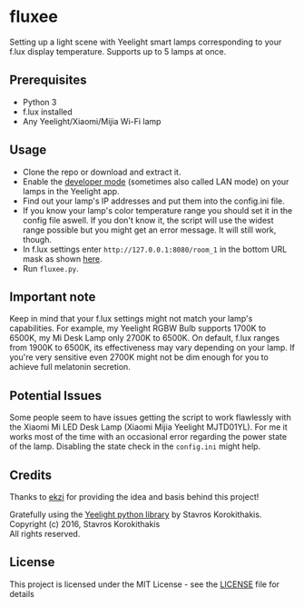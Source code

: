 # fluxee
Setting up a light scene with Yeelight smart lamps corresponding to your f.lux display temperature. Supports up to 5 lamps at once.

## Prerequisites
- Python 3
- f.lux installed
- Any Yeelight/Xiaomi/Mijia Wi-Fi lamp

## Usage
* Clone the repo or download and extract it.
* Enable the [developer mode](https://www.yeelight.com/en_US/developer) (sometimes also called LAN mode) on your lamps in the Yeelight app.
* Find out your lamp's IP addresses and put them into the config.ini file.
* If you know your lamp's color temperature range you should set it in the config file aswell. If you don't know it, the script will use the widest range possible but you might get an error message. It will still work, though.
* In f.lux settings enter `http://127.0.0.1:8080/room_1` in the bottom URL mask as shown [here](https://i.imgur.com/ybEWdIC.png).
* Run `fluxee.py`.

## Important note

Keep in mind that your f.lux settings might not match your lamp's capabilities. For example, my Yeelight RGBW Bulb supports 1700K to 6500K, my Mi Desk Lamp only 2700K to 6500K. On default, f.lux ranges from 1900K to 6500K, its effectiveness may vary depending on your lamp. If you're very sensitive even 2700K might not be dim enough for you to achieve full melatonin secretion.

## Potential Issues

Some people seem to have issues getting the script to work flawlessly with the Xiaomi Mi LED Desk Lamp (Xiaomi Mijia Yeelight MJTD01YL). For me it works most of the time with an occasional error regarding the power state of the lamp. Disabling the state check in the `config.ini` might help.

## Credits
Thanks to [ekzi](https://github.com/mikhail-ekzi) for providing the idea and basis behind this project!

Gratefully using the [Yeelight python library](https://github.com/skorokithakis/python-yeelight/) by Stavros Korokithakis.  
Copyright (c) 2016, Stavros Korokithakis  
All rights reserved.

## License
This project is licensed under the MIT License - see the [LICENSE](LICENSE) file for details
